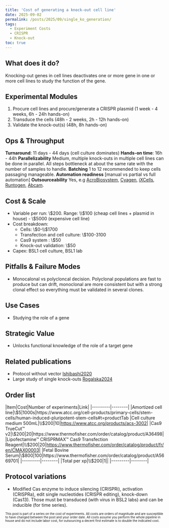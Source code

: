 ```yaml
---
title: 'Cost of generating a knock-out cell line'
date: 2025-09-02
permalink: /posts/2025/09/single_ko_generation/
tags:
  - Experiment Costs
  - CRISPR
  - Knock-out
toc: true
---
```


## What does it do?

Knocking-out genes in cell lines deactivates one or more gene in one or more cell lines to study the function of the gene.

## Experimental Modules

1. Procure cell lines and procure/generate a CRISPR plasmid (1 week - 4 weeks, 6h - 24h hands-on)
2. Transduce the cells (48h - 2 weeks, 2h - 12h hands-on)
3. Validate the knock-out(s) (48h, 8h hands-on)

## Ops & Throughput
**Turnaround**: 11 days - 44 days (cell culture dominates)
**Hands-on time**: 16h - 44h
**Parallelizability** Medium, multiple knock-outs in multiple cell lines can be done in parallel. All steps bottleneck at about the same rate with the number of samples to handle.
**Batching** 1 to 12 recommended to keep cells passaging manageable.
**Automation readiness**  [manual vs partial vs full automation]
**Outsourceability** Yes, e.g [AcroBiosystem](https://www.acrobiosystems.com/A2746-Gene-knockout-Cell-Lines.html), [Cyagen](https://www.cyagen.com/custom-cell-line-models/knockout-cell-lines), [iXCells](https://ixcellsbiotech.com/preclinical-cro-services/genome-editing/), [Runtogen](https://www.runtogen.com/category/gene-editing-cell-lines/knockout-cell-lines/), [Abcam](https://www.abcam.com/en-us/technical-resources/product-overview/knockout-cell-lines?srsltid=AfmBOorPQ4cKD8fp18pjFR53cCc8cNlZgZy_gxwGW7-093WOpdiNtrcG).

## Cost & Scale

- Variable per run: \\$200. Range: \\$100 (cheap cell lines + plasmid in house) - \\$5000 (expensive cell line)
- Cost breakdown:
    + Cells: \\$0-\\$1700
    + Transfection and cell culture: \\$100-3100
    + Cas9 system : \\$50
    + Knock-out validation: \\$50
- Capex: BSL1 cell culture, BSL1 lab

<!--
- Data scale: reads/images/features generated]
## Data API
Raw format: [FASTQ, TIFF, etc.]
Processed format: [count matrix, gene-level scores, feature vectors]
Resolution: [cell-level, gene-level, transcript-level]

## Analysis Ecosystem
Tools / packages
Common workflows

## Public datasets
-->

## Pitfalls & Failure Modes

- Monocalonal vs polycloncal decision. Polyclonal populations are fast to produce but can drift, monoclonal are more consistent but with a strong clonal effect so everything must be validated in several clones.

## Use Cases

- Studying the role of a gene

## Strategic Value

- Unlocks functional knowledge of the role of a target gene

## Related publications

- Protocol without vector [Ishibashi2020](https://www.nature.com/articles/s41598-020-79303-0)
- Large study of single knock-outs [Rogalska2024](https://www.science.org/doi/10.1126/science.adn8105)

## Order list

|Item|Cost|Number of experiments|Link|
|---------|--------|
|Amortized cell line|\\$5|1000s|https://www.atcc.org/cell-products/primary-cells/stem-cells/human-induced-pluripotent-stem-cells#t=productTab
|Cell culture medium 500mL|\\$200|10|https://www.atcc.org/products/acs-3002|
|Cas9 TrueCut™ v2|\\$200|20|https://www.thermofisher.com/order/catalog/product/A36498|
|Lipofectamine™ CRISPRMAX™ Cas9 Transfection Reagent|\\$200|20|https://www.thermofisher.com/order/catalog/product/fr/en/CMAX00003|
|Fetal Bovine Serum|\\$800|100|https://www.thermofisher.com/order/catalog/product/A5669701|
|---------|--------|
|Total per xp|\\$200|1||
|---------|--------|

## Protocol variations

- Modified Cas enzyme to induce silencing (CRISPRi), activation (CRISPRa), edit single nucleotides (CRISPR editing), knock-down (Cas13). Those must be transduced (with virus in BSL2 labs) and can be inducible (for time series).

<sub><sup>
This post is part of a series on the cost of experiments. All costs are orders of magnitude and are susceptible to have changed between the post and your order date. All costs assume you perform the whole pipeline in house and do not include labor cost, for outsourcing a decent first estimate is to double the indicated cost.
</sup></sub>
